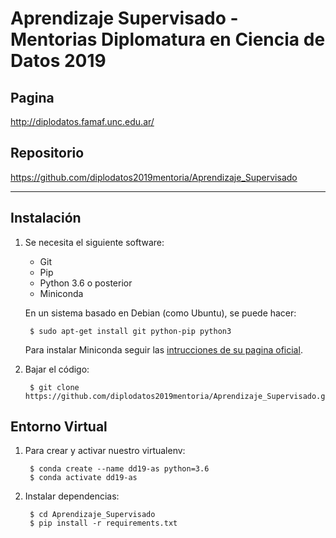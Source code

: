 Aprendizaje Supervisado - Mentorias Diplomatura en Ciencia de Datos 2019
========================================================================

Pagina
------

http://diplodatos.famaf.unc.edu.ar/


Repositorio
-----------

https://github.com/diplodatos2019mentoria/Aprendizaje_Supervisado

-------------------------------------------------------------------------------

Instalación
-----------

1. Se necesita el siguiente software:

    - Git
    - Pip
    - Python 3.6 o posterior
    - Miniconda

    En un sistema basado en Debian (como Ubuntu), se puede hacer:

        $ sudo apt-get install git python-pip python3

    Para instalar Miniconda seguir las [intrucciones de su pagina oficial](https://docs.conda.io/en/latest/miniconda.html#installing).

2. Bajar el código:

        $ git clone https://github.com/diplodatos2019mentoria/Aprendizaje_Supervisado.git


Entorno Virtual
---------------

1. Para crear y activar nuestro virtualenv:

        $ conda create --name dd19-as python=3.6
        $ conda activate dd19-as

2. Instalar dependencias:

        $ cd Aprendizaje_Supervisado
        $ pip install -r requirements.txt
